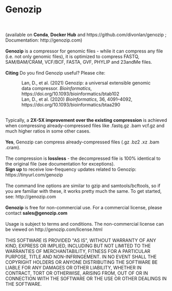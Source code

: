 <!DOCTYPE html>
<!--                                                                                                      -->
<!-- README.md                                                                                            -->
<!-- Copyright (C) 2019-2021 Divon Lan <divon@genozip.com>                                                -->
<!-- Please see terms and conditions in the files LICENSE.non-commercial.txt and LICENSE.commercial.txt   -->
<!--                                                                                                      -->
<!-- This file needs to be compliant to both Markdown and HTML. It is:                                    -->
<!-- 1. rendered as README.md by github                                                                   -->
<!-- 2. copied as HTML to the Mac installer                                                               -->
<!-- 3. copied into meta.yaml, after removing all the HTML stuff                                          -->
<!-- 4. rendered as README.md in Docker Hub                                                               -->
<!-- 5. converted to Markdown and embedded in conda/README.template.md to generate conda feedstock README -->
<!--                                                                                                      -->
<!-- To preview in Visual Studio Code: Ctrl+Shift+V with the "HTML Preview" extension                     -->
<h1>Genozip</h1><br>
<br>
(available on <b>Conda</b>, <b>Docker Hub</b> and https://github.com/divonlan/genozip ; Documentation: http://genozip.com)<br>
<br>
<b>Genozip</b> is a compressor for genomic files - while it can compress any file (i.e. not only genomic files), it is optimized to compress FASTQ, SAM/BAM/CRAM, VCF/BCF, FASTA, GVF, PHYLIP and 23andMe files.<br>
<br>
<b>Citing</b> Do you find Genozip useful? Please cite:<br>
<p style="margin-left:10%; margin-right:10%;">
    Lan, D., et al. (2021) Genozip: a universal extensible genomic data compressor. <i>Bioinformatics</i>, https://doi.org/10.1093/bioinformatics/btab102<br>
    Lan, D., et al. (2020) <i>Bioinformatics</i>, 36, 4091–4092, https://doi.org/10.1093/bioinformatics/btaa290<br>
</p>
<br> 
Typically, a <b>2X-5X improvement over the existing compression</b> is achieved when compressing already-compressed files like .fastq.gz .bam vcf.gz and much higher ratios in some other cases.<br> 
<br> 
<b>Yes</b>, Genozip can compress already-compressed files (.gz .bz2 .xz .bam .cram).<br> 
<br> 
The compression is <b>lossless</b> - the decompressed file is 100% identical to the original file (see documentation for exceptions).<br> 
<b>Sign up</b> to receive low-frequency updates related to Genozip: https://tinyurl.com/genozip<br>
<br>
The command line options are similar to gzip and samtools/bcftools, so if you are familiar with these, it works pretty much the same. To get started, see: http://genozip.com<br>
<br>
<b>Genozip</b> is free for non-commercial use. For a commercial license, please contact <b>sales@genozip.com</b> <br>
<br>
Usage is subject to terms and conditions. The non-commercial license can be viewed on http://genozip.com/license.html<br>
<br>
THIS SOFTWARE IS PROVIDED "AS IS", WITHOUT WARRANTY OF ANY KIND, EXPRESS OR IMPLIED, INCLUDING BUT NOT LIMITED TO THE WARRANTIES OF MERCHANTABILITY, FITNESS FOR A PARTICULAR PURPOSE, TITLE AND NON-INFRINGEMENT. IN NO EVENT SHALL THE COPYRIGHT HOLDERS OR ANYONE DISTRIBUTING THE SOFTWARE BE LIABLE FOR ANY DAMAGES OR OTHER LIABILITY, WHETHER IN CONTRACT, TORT OR OTHERWISE, ARISING FROM, OUT OF OR IN CONNECTION WITH THE SOFTWARE OR THE USE OR OTHER DEALINGS IN THE SOFTWARE.<br>
